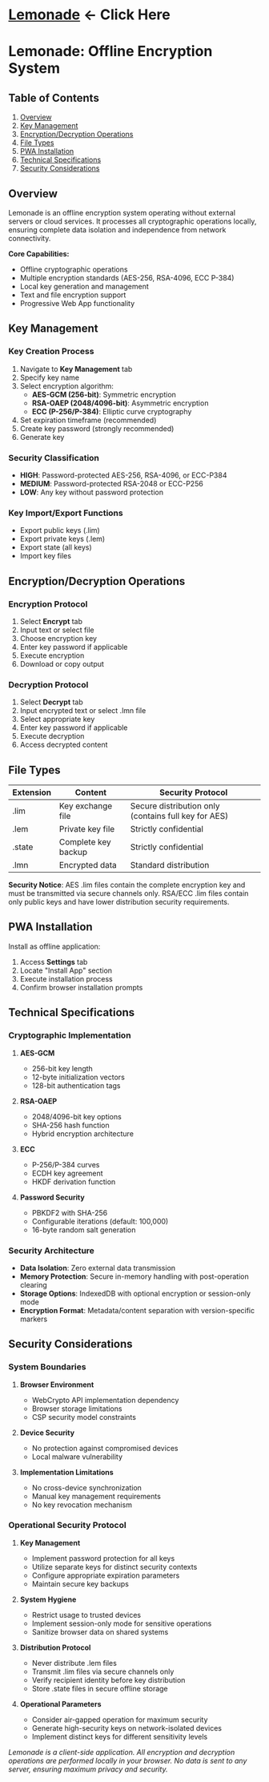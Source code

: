 # [Lemonade](https://elkmire.github.io/Lemonade/) <- Click Here

# Lemonade: Offline Encryption System

## Table of Contents
1. [Overview](#overview)
2. [Key Management](#key-management)
3. [Encryption/Decryption Operations](#encryptiondecryption-operations)
4. [File Types](#file-types)
5. [PWA Installation](#pwa-installation)
6. [Technical Specifications](#technical-specifications)
7. [Security Considerations](#security-considerations)

## Overview

Lemonade is an offline encryption system operating without external servers or cloud services. It processes all cryptographic operations locally, ensuring complete data isolation and independence from network connectivity.

**Core Capabilities:**
- Offline cryptographic operations
- Multiple encryption standards (AES-256, RSA-4096, ECC P-384)
- Local key generation and management
- Text and file encryption support
- Progressive Web App functionality

## Key Management

### Key Creation Process
1. Navigate to **Key Management** tab
2. Specify key name
3. Select encryption algorithm:
   - **AES-GCM (256-bit)**: Symmetric encryption
   - **RSA-OAEP (2048/4096-bit)**: Asymmetric encryption
   - **ECC (P-256/P-384)**: Elliptic curve cryptography
4. Set expiration timeframe (recommended)
5. Create key password (strongly recommended)
6. Generate key

### Security Classification
- **HIGH**: Password-protected AES-256, RSA-4096, or ECC-P384
- **MEDIUM**: Password-protected RSA-2048 or ECC-P256
- **LOW**: Any key without password protection

### Key Import/Export Functions
- Export public keys (.lim)
- Export private keys (.lem)
- Export state (all keys)
- Import key files

## Encryption/Decryption Operations

### Encryption Protocol
1. Select **Encrypt** tab
2. Input text or select file
3. Choose encryption key
4. Enter key password if applicable
5. Execute encryption
6. Download or copy output

### Decryption Protocol
1. Select **Decrypt** tab
2. Input encrypted text or select .lmn file
3. Select appropriate key
4. Enter key password if applicable
5. Execute decryption
6. Access decrypted content

## File Types

| Extension | Content | Security Protocol |
|-----------|---------|-------------------|
| .lim | Key exchange file | Secure distribution only (contains full key for AES) |
| .lem | Private key file | Strictly confidential |
| .state | Complete key backup | Strictly confidential |
| .lmn | Encrypted data | Standard distribution |

**Security Notice**: AES .lim files contain the complete encryption key and must be transmitted via secure channels only. RSA/ECC .lim files contain only public keys and have lower distribution security requirements.

## PWA Installation

Install as offline application:
1. Access **Settings** tab
2. Locate "Install App" section
3. Execute installation process
4. Confirm browser installation prompts

## Technical Specifications

### Cryptographic Implementation

1. **AES-GCM**
   - 256-bit key length
   - 12-byte initialization vectors
   - 128-bit authentication tags

2. **RSA-OAEP**
   - 2048/4096-bit key options
   - SHA-256 hash function
   - Hybrid encryption architecture

3. **ECC**
   - P-256/P-384 curves
   - ECDH key agreement
   - HKDF derivation function

4. **Password Security**
   - PBKDF2 with SHA-256
   - Configurable iterations (default: 100,000)
   - 16-byte random salt generation

### Security Architecture

- **Data Isolation**: Zero external data transmission
- **Memory Protection**: Secure in-memory handling with post-operation clearing
- **Storage Options**: IndexedDB with optional encryption or session-only mode
- **Encryption Format**: Metadata/content separation with version-specific markers

## Security Considerations

### System Boundaries

1. **Browser Environment**
   - WebCrypto API implementation dependency
   - Browser storage limitations
   - CSP security model constraints

2. **Device Security**
   - No protection against compromised devices
   - Local malware vulnerability

3. **Implementation Limitations**
   - No cross-device synchronization
   - Manual key management requirements
   - No key revocation mechanism

### Operational Security Protocol

1. **Key Management**
   - Implement password protection for all keys
   - Utilize separate keys for distinct security contexts
   - Configure appropriate expiration parameters
   - Maintain secure key backups

2. **System Hygiene**
   - Restrict usage to trusted devices
   - Implement session-only mode for sensitive operations
   - Sanitize browser data on shared systems

3. **Distribution Protocol**
   - Never distribute .lem files
   - Transmit .lim files via secure channels only
   - Verify recipient identity before key distribution
   - Store .state files in secure offline storage

4. **Operational Parameters**
   - Consider air-gapped operation for maximum security
   - Generate high-security keys on network-isolated devices
   - Implement distinct keys for different sensitivity levels

*Lemonade is a client-side application. All encryption and decryption operations are performed locally in your browser. No data is sent to any server, ensuring maximum privacy and security.*
